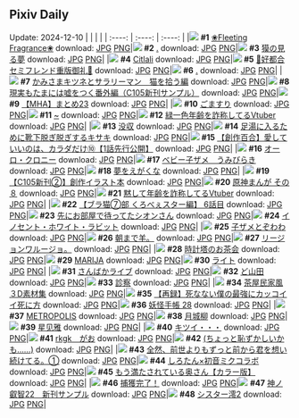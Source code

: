 ## Pixiv Daily
Update: 2024-12-10
|      |      |      |
| :----: | :----: | :----: |
|![](https://pixiv.microyu.workers.dev/c/240x480/img-master/img/2024/12/08/08/00/06/124996182_p0_master1200.jpg) **#1** [❀Fleeting Fragrance❀](https://www.pixiv.net/artworks/124996182) download: [JPG](https://pixiv.microyu.workers.dev/img-original/img/2024/12/08/08/00/06/124996182_p0.jpg) [PNG](https://pixiv.microyu.workers.dev/img-original/img/2024/12/08/08/00/06/124996182_p0.png)|![](https://pixiv.microyu.workers.dev/c/240x480/img-master/img/2024/12/08/13/50/53/125002892_p0_master1200.jpg) **#2** [.](https://www.pixiv.net/artworks/125002892) download: [JPG](https://pixiv.microyu.workers.dev/img-original/img/2024/12/08/13/50/53/125002892_p0.jpg) [PNG](https://pixiv.microyu.workers.dev/img-original/img/2024/12/08/13/50/53/125002892_p0.png)|![](https://pixiv.microyu.workers.dev/c/240x480/img-master/img/2024/12/08/18/03/29/125009435_p0_master1200.jpg) **#3** [獏の見る夢](https://www.pixiv.net/artworks/125009435) download: [JPG](https://pixiv.microyu.workers.dev/img-original/img/2024/12/08/18/03/29/125009435_p0.jpg) [PNG](https://pixiv.microyu.workers.dev/img-original/img/2024/12/08/18/03/29/125009435_p0.png)|
|![](https://pixiv.microyu.workers.dev/c/240x480/img-master/img/2024/12/08/01/44/06/124990912_p0_master1200.jpg) **#4** [Citlali](https://www.pixiv.net/artworks/124990912) download: [JPG](https://pixiv.microyu.workers.dev/img-original/img/2024/12/08/01/44/06/124990912_p0.jpg) [PNG](https://pixiv.microyu.workers.dev/img-original/img/2024/12/08/01/44/06/124990912_p0.png)|![](https://pixiv.microyu.workers.dev/c/240x480/img-master/img/2024/12/08/00/12/20/124988790_p0_master1200.jpg) **#5** [💜好都合セミフレンド重版御礼💜](https://www.pixiv.net/artworks/124988790) download: [JPG](https://pixiv.microyu.workers.dev/img-original/img/2024/12/08/00/12/20/124988790_p0.jpg) [PNG](https://pixiv.microyu.workers.dev/img-original/img/2024/12/08/00/12/20/124988790_p0.png)|![](https://pixiv.microyu.workers.dev/c/240x480/img-master/img/2024/12/08/14/28/54/125003738_p0_master1200.jpg) **#6** [.](https://www.pixiv.net/artworks/125003738) download: [JPG](https://pixiv.microyu.workers.dev/img-original/img/2024/12/08/14/28/54/125003738_p0.jpg) [PNG](https://pixiv.microyu.workers.dev/img-original/img/2024/12/08/14/28/54/125003738_p0.png)|
|![](https://pixiv.microyu.workers.dev/c/240x480/img-master/img/2024/12/09/07/00/21/125029274_p0_master1200.jpg) **#7** [かみさまキツネとサラリーマン　猫を拾う編](https://www.pixiv.net/artworks/125029274) download: [JPG](https://pixiv.microyu.workers.dev/img-original/img/2024/12/09/07/00/21/125029274_p0.jpg) [PNG](https://pixiv.microyu.workers.dev/img-original/img/2024/12/09/07/00/21/125029274_p0.png)|![](https://pixiv.microyu.workers.dev/c/240x480/img-master/img/2024/12/10/13/06/01/125009182_p0_master1200.jpg) **#8** [現実もたまには嘘をつく番外編（C105新刊サンプル）](https://www.pixiv.net/artworks/125009182) download: [JPG](https://pixiv.microyu.workers.dev/img-original/img/2024/12/10/13/06/01/125009182_p0.jpg) [PNG](https://pixiv.microyu.workers.dev/img-original/img/2024/12/10/13/06/01/125009182_p0.png)|![](https://pixiv.microyu.workers.dev/c/240x480/img-master/img/2024/12/08/23/41/22/125021171_p0_master1200.jpg) **#9** [【MHA】まとめ23](https://www.pixiv.net/artworks/125021171) download: [JPG](https://pixiv.microyu.workers.dev/img-original/img/2024/12/08/23/41/22/125021171_p0.jpg) [PNG](https://pixiv.microyu.workers.dev/img-original/img/2024/12/08/23/41/22/125021171_p0.png)|
|![](https://pixiv.microyu.workers.dev/c/240x480/img-master/img/2024/12/09/20/30/05/125042935_p0_master1200.jpg) **#10** [ごますり](https://www.pixiv.net/artworks/125042935) download: [JPG](https://pixiv.microyu.workers.dev/img-original/img/2024/12/09/20/30/05/125042935_p0.jpg) [PNG](https://pixiv.microyu.workers.dev/img-original/img/2024/12/09/20/30/05/125042935_p0.png)|![](https://pixiv.microyu.workers.dev/c/240x480/img-master/img/2024/12/09/00/00/12/125021891_p0_master1200.jpg) **#11** [~](https://www.pixiv.net/artworks/125021891) download: [JPG](https://pixiv.microyu.workers.dev/img-original/img/2024/12/09/00/00/12/125021891_p0.jpg) [PNG](https://pixiv.microyu.workers.dev/img-original/img/2024/12/09/00/00/12/125021891_p0.png)|![](https://pixiv.microyu.workers.dev/c/240x480/img-master/img/2024/12/08/21/13/58/125015646_p0_master1200.jpg) **#12** [緑一色年齢を詐称してるVtuber](https://www.pixiv.net/artworks/125015646) download: [JPG](https://pixiv.microyu.workers.dev/img-original/img/2024/12/08/21/13/58/125015646_p0.jpg) [PNG](https://pixiv.microyu.workers.dev/img-original/img/2024/12/08/21/13/58/125015646_p0.png)|
|![](https://pixiv.microyu.workers.dev/c/240x480/img-master/img/2024/12/08/17/04/43/125007631_p0_master1200.jpg) **#13** [没収](https://www.pixiv.net/artworks/125007631) download: [JPG](https://pixiv.microyu.workers.dev/img-original/img/2024/12/08/17/04/43/125007631_p0.jpg) [PNG](https://pixiv.microyu.workers.dev/img-original/img/2024/12/08/17/04/43/125007631_p0.png)|![](https://pixiv.microyu.workers.dev/c/240x480/img-master/img/2024/12/08/08/00/04/124996174_p0_master1200.jpg) **#14** [足湯に入るために靴下脱ぎ脱ぎするキサキ](https://www.pixiv.net/artworks/124996174) download: [JPG](https://pixiv.microyu.workers.dev/img-original/img/2024/12/08/08/00/04/124996174_p0.jpg) [PNG](https://pixiv.microyu.workers.dev/img-original/img/2024/12/08/08/00/04/124996174_p0.png)|![](https://pixiv.microyu.workers.dev/c/240x480/img-master/img/2024/12/08/20/00/39/125012987_p0_master1200.jpg) **#15** [【創作百合】愛していいのは、カラダだけ⑩【1話先行公開】](https://www.pixiv.net/artworks/125012987) download: [JPG](https://pixiv.microyu.workers.dev/img-original/img/2024/12/08/20/00/39/125012987_p0.jpg) [PNG](https://pixiv.microyu.workers.dev/img-original/img/2024/12/08/20/00/39/125012987_p0.png)|
|![](https://pixiv.microyu.workers.dev/c/240x480/img-master/img/2024/12/08/00/00/38/124988149_p0_master1200.jpg) **#16** [オーロ・クロニー](https://www.pixiv.net/artworks/124988149) download: [JPG](https://pixiv.microyu.workers.dev/img-original/img/2024/12/08/00/00/38/124988149_p0.jpg) [PNG](https://pixiv.microyu.workers.dev/img-original/img/2024/12/08/00/00/38/124988149_p0.png)|![](https://pixiv.microyu.workers.dev/c/240x480/img-master/img/2024/12/09/01/20/42/125024670_p0_master1200.jpg) **#17** [ベビー子ザメ　うみびらき](https://www.pixiv.net/artworks/125024670) download: [JPG](https://pixiv.microyu.workers.dev/img-original/img/2024/12/09/01/20/42/125024670_p0.jpg) [PNG](https://pixiv.microyu.workers.dev/img-original/img/2024/12/09/01/20/42/125024670_p0.png)|![](https://pixiv.microyu.workers.dev/c/240x480/img-master/img/2024/12/09/16/58/09/125037420_p0_master1200.jpg) **#18** [夢をえがくな](https://www.pixiv.net/artworks/125037420) download: [JPG](https://pixiv.microyu.workers.dev/img-original/img/2024/12/09/16/58/09/125037420_p0.jpg) [PNG](https://pixiv.microyu.workers.dev/img-original/img/2024/12/09/16/58/09/125037420_p0.png)|
|![](https://pixiv.microyu.workers.dev/c/240x480/img-master/img/2024/12/08/11/49/35/124989419_p0_master1200.jpg) **#19** [【C105新刊②】創作イラスト本](https://www.pixiv.net/artworks/124989419) download: [JPG](https://pixiv.microyu.workers.dev/img-original/img/2024/12/08/11/49/35/124989419_p0.jpg) [PNG](https://pixiv.microyu.workers.dev/img-original/img/2024/12/08/11/49/35/124989419_p0.png)|![](https://pixiv.microyu.workers.dev/c/240x480/img-master/img/2024/12/08/19/31/04/125012050_p0_master1200.jpg) **#20** [原神まんが その８](https://www.pixiv.net/artworks/125012050) download: [JPG](https://pixiv.microyu.workers.dev/img-original/img/2024/12/08/19/31/04/125012050_p0.jpg) [PNG](https://pixiv.microyu.workers.dev/img-original/img/2024/12/08/19/31/04/125012050_p0.png)|![](https://pixiv.microyu.workers.dev/c/240x480/img-master/img/2024/12/09/21/06/32/125044078_p0_master1200.jpg) **#21** [黙して年齢を詐称してるVtuber](https://www.pixiv.net/artworks/125044078) download: [JPG](https://pixiv.microyu.workers.dev/img-original/img/2024/12/09/21/06/32/125044078_p0.jpg) [PNG](https://pixiv.microyu.workers.dev/img-original/img/2024/12/09/21/06/32/125044078_p0.png)|
|![](https://pixiv.microyu.workers.dev/c/240x480/img-master/img/2024/12/09/19/59/48/125040244_p0_master1200.jpg) **#22** [【ブラ猫⑦部 くろべぇスター編】 6話目](https://www.pixiv.net/artworks/125040244) download: [JPG](https://pixiv.microyu.workers.dev/img-original/img/2024/12/09/19/59/48/125040244_p0.jpg) [PNG](https://pixiv.microyu.workers.dev/img-original/img/2024/12/09/19/59/48/125040244_p0.png)|![](https://pixiv.microyu.workers.dev/c/240x480/img-master/img/2024/12/08/00/11/08/124988748_p0_master1200.jpg) **#23** [先にお部屋で待ってたシオンさん](https://www.pixiv.net/artworks/124988748) download: [JPG](https://pixiv.microyu.workers.dev/img-original/img/2024/12/08/00/11/08/124988748_p0.jpg) [PNG](https://pixiv.microyu.workers.dev/img-original/img/2024/12/08/00/11/08/124988748_p0.png)|![](https://pixiv.microyu.workers.dev/c/240x480/img-master/img/2024/12/09/00/09/39/125021984_p0_master1200.jpg) **#24** [イノセント・ホワイト・ラビット](https://www.pixiv.net/artworks/125021984) download: [JPG](https://pixiv.microyu.workers.dev/img-original/img/2024/12/09/00/09/39/125021984_p0.jpg) [PNG](https://pixiv.microyu.workers.dev/img-original/img/2024/12/09/00/09/39/125021984_p0.png)|
|![](https://pixiv.microyu.workers.dev/c/240x480/img-master/img/2024/12/08/00/49/54/124990051_p0_master1200.jpg) **#25** [子ザメとぞわわ](https://www.pixiv.net/artworks/124990051) download: [JPG](https://pixiv.microyu.workers.dev/img-original/img/2024/12/08/00/49/54/124990051_p0.jpg) [PNG](https://pixiv.microyu.workers.dev/img-original/img/2024/12/08/00/49/54/124990051_p0.png)|![](https://pixiv.microyu.workers.dev/c/240x480/img-master/img/2024/12/08/17/32/09/125008373_p0_master1200.jpg) **#26** [朝まで羊。](https://www.pixiv.net/artworks/125008373) download: [JPG](https://pixiv.microyu.workers.dev/img-original/img/2024/12/08/17/32/09/125008373_p0.jpg) [PNG](https://pixiv.microyu.workers.dev/img-original/img/2024/12/08/17/32/09/125008373_p0.png)|![](https://pixiv.microyu.workers.dev/c/240x480/img-master/img/2024/12/08/05/39/49/124994571_p0_master1200.jpg) **#27** [リージョンワルージョ。](https://www.pixiv.net/artworks/124994571) download: [JPG](https://pixiv.microyu.workers.dev/img-original/img/2024/12/08/05/39/49/124994571_p0.jpg) [PNG](https://pixiv.microyu.workers.dev/img-original/img/2024/12/08/05/39/49/124994571_p0.png)|
|![](https://pixiv.microyu.workers.dev/c/240x480/img-master/img/2024/12/08/00/46/02/124989912_p0_master1200.jpg) **#28** [時計塔のお茶会](https://www.pixiv.net/artworks/124989912) download: [JPG](https://pixiv.microyu.workers.dev/img-original/img/2024/12/08/00/46/02/124989912_p0.jpg) [PNG](https://pixiv.microyu.workers.dev/img-original/img/2024/12/08/00/46/02/124989912_p0.png)|![](https://pixiv.microyu.workers.dev/c/240x480/img-master/img/2024/12/09/05/08/05/125028030_p0_master1200.jpg) **#29** [MARIJA](https://www.pixiv.net/artworks/125028030) download: [JPG](https://pixiv.microyu.workers.dev/img-original/img/2024/12/09/05/08/05/125028030_p0.jpg) [PNG](https://pixiv.microyu.workers.dev/img-original/img/2024/12/09/05/08/05/125028030_p0.png)|![](https://pixiv.microyu.workers.dev/c/240x480/img-master/img/2024/12/08/01/38/53/124991322_p0_master1200.jpg) **#30** [ライト](https://www.pixiv.net/artworks/124991322) download: [JPG](https://pixiv.microyu.workers.dev/img-original/img/2024/12/08/01/38/53/124991322_p0.jpg) [PNG](https://pixiv.microyu.workers.dev/img-original/img/2024/12/08/01/38/53/124991322_p0.png)|
|![](https://pixiv.microyu.workers.dev/c/240x480/img-master/img/2024/12/08/15/46/31/125005513_p0_master1200.jpg) **#31** [さんばかライブ](https://www.pixiv.net/artworks/125005513) download: [JPG](https://pixiv.microyu.workers.dev/img-original/img/2024/12/08/15/46/31/125005513_p0.jpg) [PNG](https://pixiv.microyu.workers.dev/img-original/img/2024/12/08/15/46/31/125005513_p0.png)|![](https://pixiv.microyu.workers.dev/c/240x480/img-master/img/2024/12/09/00/02/53/125022245_p0_master1200.jpg) **#32** [ど山田](https://www.pixiv.net/artworks/125022245) download: [JPG](https://pixiv.microyu.workers.dev/img-original/img/2024/12/09/00/02/53/125022245_p0.jpg) [PNG](https://pixiv.microyu.workers.dev/img-original/img/2024/12/09/00/02/53/125022245_p0.png)|![](https://pixiv.microyu.workers.dev/c/240x480/img-master/img/2024/12/09/12/14/07/125033115_p0_master1200.jpg) **#33** [診察](https://www.pixiv.net/artworks/125033115) download: [JPG](https://pixiv.microyu.workers.dev/img-original/img/2024/12/09/12/14/07/125033115_p0.jpg) [PNG](https://pixiv.microyu.workers.dev/img-original/img/2024/12/09/12/14/07/125033115_p0.png)|
|![](https://pixiv.microyu.workers.dev/c/240x480/img-master/img/2024/12/08/06/00/23/124994820_p0_master1200.jpg) **#34** [茶屋民家風３D素材集](https://www.pixiv.net/artworks/124994820) download: [JPG](https://pixiv.microyu.workers.dev/img-original/img/2024/12/08/06/00/23/124994820_p0.jpg) [PNG](https://pixiv.microyu.workers.dev/img-original/img/2024/12/08/06/00/23/124994820_p0.png)|![](https://pixiv.microyu.workers.dev/c/240x480/img-master/img/2024/12/08/17/25/36/125008179_p0_master1200.jpg) **#35** [【再録】死なない僕の最強にカッコイイ死に方](https://www.pixiv.net/artworks/125008179) download: [JPG](https://pixiv.microyu.workers.dev/img-original/img/2024/12/08/17/25/36/125008179_p0.jpg) [PNG](https://pixiv.microyu.workers.dev/img-original/img/2024/12/08/17/25/36/125008179_p0.png)|![](https://pixiv.microyu.workers.dev/c/240x480/img-master/img/2024/12/08/00/02/54/124988355_p0_master1200.jpg) **#36** [妖怪手帳 28](https://www.pixiv.net/artworks/124988355) download: [JPG](https://pixiv.microyu.workers.dev/img-original/img/2024/12/08/00/02/54/124988355_p0.jpg) [PNG](https://pixiv.microyu.workers.dev/img-original/img/2024/12/08/00/02/54/124988355_p0.png)|
|![](https://pixiv.microyu.workers.dev/c/240x480/img-master/img/2024/12/09/05/13/37/125028102_p0_master1200.jpg) **#37** [METROPOLIS](https://www.pixiv.net/artworks/125028102) download: [JPG](https://pixiv.microyu.workers.dev/img-original/img/2024/12/09/05/13/37/125028102_p0.jpg) [PNG](https://pixiv.microyu.workers.dev/img-original/img/2024/12/09/05/13/37/125028102_p0.png)|![](https://pixiv.microyu.workers.dev/c/240x480/img-master/img/2024/12/08/00/00/36/124988137_p0_master1200.jpg) **#38** [月城柳](https://www.pixiv.net/artworks/124988137) download: [JPG](https://pixiv.microyu.workers.dev/img-original/img/2024/12/08/00/00/36/124988137_p0.jpg) [PNG](https://pixiv.microyu.workers.dev/img-original/img/2024/12/08/00/00/36/124988137_p0.png)|![](https://pixiv.microyu.workers.dev/c/240x480/img-master/img/2024/12/08/02/50/04/124992625_p0_master1200.jpg) **#39** [星见雅](https://www.pixiv.net/artworks/124992625) download: [JPG](https://pixiv.microyu.workers.dev/img-original/img/2024/12/08/02/50/04/124992625_p0.jpg) [PNG](https://pixiv.microyu.workers.dev/img-original/img/2024/12/08/02/50/04/124992625_p0.png)|
|![](https://pixiv.microyu.workers.dev/c/240x480/img-master/img/2024/12/08/00/08/58/124988656_p0_master1200.jpg) **#40** [キツイ・・・](https://www.pixiv.net/artworks/124988656) download: [JPG](https://pixiv.microyu.workers.dev/img-original/img/2024/12/08/00/08/58/124988656_p0.jpg) [PNG](https://pixiv.microyu.workers.dev/img-original/img/2024/12/08/00/08/58/124988656_p0.png)|![](https://pixiv.microyu.workers.dev/c/240x480/img-master/img/2024/12/08/15/14/45/125004792_p0_master1200.jpg) **#41** [rkgk　がお](https://www.pixiv.net/artworks/125004792) download: [JPG](https://pixiv.microyu.workers.dev/img-original/img/2024/12/08/15/14/45/125004792_p0.jpg) [PNG](https://pixiv.microyu.workers.dev/img-original/img/2024/12/08/15/14/45/125004792_p0.png)|![](https://pixiv.microyu.workers.dev/c/240x480/img-master/img/2024/12/09/17/08/22/125037689_p0_master1200.jpg) **#42** [(ちょっと恥ずかしいかも……)](https://www.pixiv.net/artworks/125037689) download: [JPG](https://pixiv.microyu.workers.dev/img-original/img/2024/12/09/17/08/22/125037689_p0.jpg) [PNG](https://pixiv.microyu.workers.dev/img-original/img/2024/12/09/17/08/22/125037689_p0.png)|
|![](https://pixiv.microyu.workers.dev/c/240x480/img-master/img/2024/12/08/09/31/39/124997573_p0_master1200.jpg) **#43** [全然、前世よりもずっと前から君を想い続けてる。①](https://www.pixiv.net/artworks/124997573) download: [JPG](https://pixiv.microyu.workers.dev/img-original/img/2024/12/08/09/31/39/124997573_p0.jpg) [PNG](https://pixiv.microyu.workers.dev/img-original/img/2024/12/08/09/31/39/124997573_p0.png)|![](https://pixiv.microyu.workers.dev/c/240x480/img-master/img/2024/12/09/00/03/30/125022280_p0_master1200.jpg) **#44** [しろたん×初音ミクコラボ](https://www.pixiv.net/artworks/125022280) download: [JPG](https://pixiv.microyu.workers.dev/img-original/img/2024/12/09/00/03/30/125022280_p0.jpg) [PNG](https://pixiv.microyu.workers.dev/img-original/img/2024/12/09/00/03/30/125022280_p0.png)|![](https://pixiv.microyu.workers.dev/c/240x480/img-master/img/2024/12/08/00/01/02/124988210_p0_master1200.jpg) **#45** [もう満たされている奥さん【カラー版】](https://www.pixiv.net/artworks/124988210) download: [JPG](https://pixiv.microyu.workers.dev/img-original/img/2024/12/08/00/01/02/124988210_p0.jpg) [PNG](https://pixiv.microyu.workers.dev/img-original/img/2024/12/08/00/01/02/124988210_p0.png)|
|![](https://pixiv.microyu.workers.dev/c/240x480/img-master/img/2024/12/08/19/55/54/125012731_p0_master1200.jpg) **#46** [捕獲完了！](https://www.pixiv.net/artworks/125012731) download: [JPG](https://pixiv.microyu.workers.dev/img-original/img/2024/12/08/19/55/54/125012731_p0.jpg) [PNG](https://pixiv.microyu.workers.dev/img-original/img/2024/12/08/19/55/54/125012731_p0.png)|![](https://pixiv.microyu.workers.dev/c/240x480/img-master/img/2024/12/08/18/11/23/125009655_p0_master1200.jpg) **#47** [神ノ叡智22　新刊サンプル](https://www.pixiv.net/artworks/125009655) download: [JPG](https://pixiv.microyu.workers.dev/img-original/img/2024/12/08/18/11/23/125009655_p0.jpg) [PNG](https://pixiv.microyu.workers.dev/img-original/img/2024/12/08/18/11/23/125009655_p0.png)|![](https://pixiv.microyu.workers.dev/c/240x480/img-master/img/2024/12/09/00/36/03/125023471_p0_master1200.jpg) **#48** [シスター澪2](https://www.pixiv.net/artworks/125023471) download: [JPG](https://pixiv.microyu.workers.dev/img-original/img/2024/12/09/00/36/03/125023471_p0.jpg) [PNG](https://pixiv.microyu.workers.dev/img-original/img/2024/12/09/00/36/03/125023471_p0.png)|
